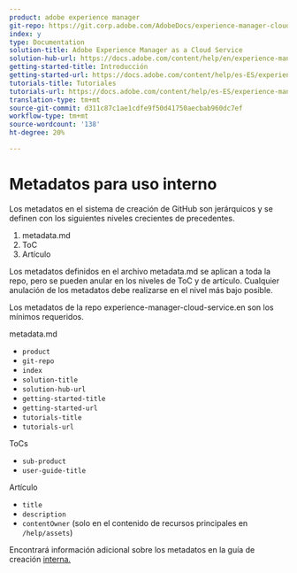 ```yaml
---
product: adobe experience manager
git-repo: https://git.corp.adobe.com/AdobeDocs/experience-manager-cloud-service.es-ES
index: y
type: Documentation
solution-title: Adobe Experience Manager as a Cloud Service
solution-hub-url: https://docs.adobe.com/content/help/en/experience-manager-cloud-service/landing/home.html
getting-started-title: Introducción
getting-started-url: https://docs.adobe.com/content/help/es-ES/experience-manager-cloud-service/overview/home.html
tutorials-title: Tutoriales
tutorials-url: https://docs.adobe.com/content/help/es-ES/experience-manager-learn/cloud-service/overview.html
translation-type: tm+mt
source-git-commit: d311c87c1ae1cdfe9f50d41750aecbab960dc7ef
workflow-type: tm+mt
source-wordcount: '138'
ht-degree: 20%

---
```



# Metadatos para uso interno

Los metadatos en el sistema de creación de GitHub son jerárquicos y se definen con los siguientes niveles crecientes de precedentes.

1. metadata.md
1. ToC
1. Artículo

Los metadatos definidos en el archivo metadata.md se aplican a toda la repo, pero se pueden anular en los niveles de ToC y de artículo. Cualquier anulación de los metadatos debe realizarse en el nivel más bajo posible.

Los metadatos de la repo experience-manager-cloud-service.en son los mínimos requeridos.

metadata.md

* `product`
* `git-repo`
* `index`
* `solution-title`
* `solution-hub-url`
* `getting-started-title`
* `getting-started-url`
* `tutorials-title`
* `tutorials-url`

ToCs

* `sub-product`
* `user-guide-title`

Artículo

* `title`
* `description`
* `contentOwner` (solo en el contenido de recursos principales en `/help/assets`)

Encontrará información adicional sobre los metadatos en la guía de creación [interna.](https://docs.adobe.com/help/en/collaborative-doc-instructions/collaboration-guide/markdown/metadata.html#solution-metadata)
